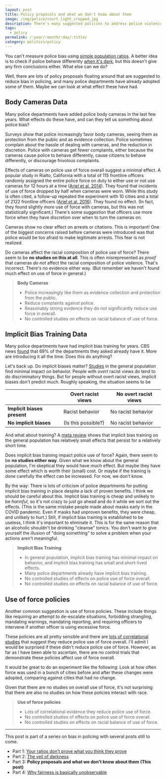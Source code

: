 ```yaml
---
layout: post
title: Policy proposals and what we don't know about them
image: /img/police/court_light_cropped.jpg
description: There's many suggested policies to address police violence. What do we know about if they actually work?
tags:
  - policy
permalink: /:year/:month/:day/:title/
category: politics/policy
---
```


You can't measure police bias using [simple population ratios](https://dynomight.net/2020/10/08/police-violence-your-ratios-dont-prove-what-you-think-they-prove/). A better idea is to check if police behave differently [when it's dark](https://dynomight.net/2020/10/12/police-violence-the-veil-of-darkness/), but this doesn't give any firm conclusions either. What else can we do?

Well, there are lots of policy proposals floating around that are suggested to reduce bias in policing, and many police departments have already adopted some of them. Maybe we can look at what effect these have had.

## Body Cameras Data

Many police departments have added police body cameras in the last few years. What effects do these have, and can they tell us something about police bias?

Surveys show that police increasingly favor body cameras, seeing them as protection from the public and as evidence collection. Police sometimes complain about the hassle of dealing with cameras, and the reduction in discretion. Police with cameras get fewer complaints, either because the cameras cause police to behave differently, cause citizens to behave differently, or discourage frivolous complaints.

Effects of cameras on police use of force overall suggest a minimal effect. A popular study in Rialto, California with a total of 115 frontline officers randomly assigned the entire police force on duty to either use or not use cameras for 12 hours at a time ([Ariel et al. 2014](https://link.springer.com/article/10.1007/s10940-014-9236-3)). They found that incidents of use of force dropped by half when cameras were worn. While this study is often cited, a follow-up repeated the experiment with 10 cities and a total of 2122 frontline officers ([Ariel et al. 2016](https://link.springer.com/article/10.1007/s11292-016-9261-3)). They found no effect. (In fact, they found slightly *more* use of force with cameras, but this was not statistically significant.) There's some suggestion that officers use more force when they have discretion over when to turn the cameras on.

Cameras show no clear effect on arrests or citations. This is important! One of the biggest concerns raised before cameras were introduced was that police would be too afraid to make legitimate arrests. This fear is not realized.

Do cameras affect the racial composition of police use of force? There seem to be **no studies on this at all**. This is often misrepresented as *proof* that cameras *do not* affect the racial composition of police violence. That's incorrect. There's no evidence either way. (But remember we haven't found much effect on use of force in general.)

> **Body Cameras**
> * Police increasingly like them as evidence collection and protection from the public.
> * Reduce complaints against police.
> * Reasonably strong evidence they do *not* significantly reduce use force in overall.
> * No controlled studies on effects on racial balance of use of force.

## Implicit Bias Training Data

Many police departments have had implicit bias training for years. CBS news [found](https://www.cbsnews.com/news/racial-bias-training-de-escalation-training-policing-in-america/) that 69% of the departments they asked already have it. More are introducing it all the time. Does this do anything?

Let's back up. Do implicit biases matter? [Studies](http://www.dolanconsultinggroup.com/wp-content/uploads/2016/05/Dolan-Consulting-Group-Dr.-Johnson-Implicit-Bias-Research-Brief.pdf) in the general population find minimal impact on behavior.  People with *overt* racist views do tend to do discriminatory things. But for people without overt racist views, implicit biases don't predict much. Roughly speaking, the situation seems to be

||Overt racist views| No overt racist views|
|-|-|-|
|**Implicit biases present**|Racist behavior|No racist behavior|
|**No implicit biases**|(Is this possible?)|No racist behavior|


And what about training? A [meta review](https://www.gwern.net/docs/psychology/2019-forscher.pdf) shows that implicit bias training on the general population has relatively small effects that persist for a relatively short time.

Does implicit bias training impact police use of force? Again, there seem to be **no studies either way**. Given what we know about the general population, I'm skeptical they would have much effect. But maybe they have some effect which is worth their (small) cost. Or maybe if the training is done carefully the effect can be increased. For now, we don't know.

By the way: There is lots of criticism of police departments for putting implicit bias training in place despite a lack of proven benefits. I think we should be careful about this. Implicit bias training is cheap and unlikely to be *harmful*, so it's not crazy to just go ahead and do it while we sort out the effects. (This is the same mistake people made about masks early in the COVID pandemic. Even if masks had unproven benefits, they were cheap, and unlikely to hurt.) Still, if implicit bias training is established to be useless, I think it's important to eliminate it. This is for the same reason that an alcoholic shouldn't be drinking "cleanse" tonics. You don't want to give yourself the illusion of "doing something" to solve a problem when your actions aren't meaningful.

> **Implicit Bias Training**
> * In general population, implicit bias training has minimal impact on behavior, and implicit bias training has small and short-lived effects.
> * Many police departments already have implicit bias training.
> * No controlled studies of effects on police use of force overall.
> * No controlled studies on effects on racial balance of use of force.

## Use of force policies

Another common suggestion is use of force policies. These include things like requiring an attempt to de-escalate situations, forbidding strangling, mandating warnings, mandating reporting, and requiring officers to intervene if another officer is using excessive force.

These policies are all pretty sensible and there are [lots of correlational studies](https://useofforceproject.org/#analysis) that suggest they reduce police use of force overall. I'll admit I would be surprised if these didn't reduce police use of force. However, as far as I have been able to ascertain, there are no control trials that demonstrate these policies affect use of force overall.

It would be great to do an experiment like the following: Look at how often force was used in a bunch of cities before and after these changes were adopted, comparing against cities that had no change.

Given that there are no studies on overall use of force, it's not surprising that there are also no studies on how these policies interact with race.

> **Use of force policies**
> * Lots of correlational evidence they reduce police use of force.
> * No controlled studies of effects on police use of force overall.
> * No controlled studies on effects on racial balance of use of force.

---

This post is part of a series on bias in policing with several posts still to come.
* Part 1: [Your ratios don't prove what you think they prove](https://dynomight.net/2020/10/08/police-violence-your-ratios-dont-prove-what-you-think-they-prove/) 
* Part 2: [The veil of darkness](https://dynomight.net/2020/10/12/police-violence-the-veil-of-darkness/)
* Part 3: **Policy proposals and what we don't know about them (This post)**
* Part 4: [Why fairness is basically unobservable](https://dynomight.net/2020/11/23/police-violence-why-fairness-is-basically-unobservable/)
